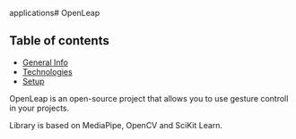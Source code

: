 applications# OpenLeap

## Table of contents
* [General Info](#general-info)
* [Technologies](#technologies)
* [Setup](#setup)

OpenLeap is an open-source project that allows you to use gesture controll in your projects. 

Library is based on MediaPipe, OpenCV and SciKit Learn.
